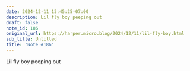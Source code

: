 ```yaml
---
date: 2024-12-11 13:45:25-07:00
description: Lil fly boy peeping out
draft: false
note_id: 186
original_url: https://harper.micro.blog/2024/12/11/lil-fly-boy.html
sub_title: Untitled
title: 'Note #186'
---
```


Lil fly boy peeping out